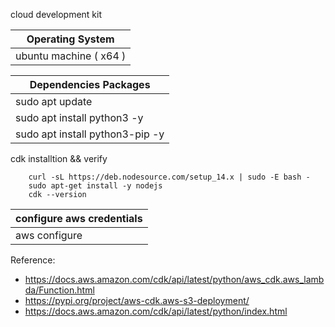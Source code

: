cloud development kit

| Operating System |
| --------------- |
| ubuntu machine ( x64 ) |
        
| Dependencies Packages |
| --------------- |
| sudo apt update |
| sudo apt install python3 -y |
| sudo apt install python3-pip -y |


cdk installtion && verify

        curl -sL https://deb.nodesource.com/setup_14.x | sudo -E bash -
        sudo apt-get install -y nodejs
        cdk --version


| configure aws credentials |
| --------------- |
| aws configure |



Reference: 

- https://docs.aws.amazon.com/cdk/api/latest/python/aws_cdk.aws_lambda/Function.html
- https://pypi.org/project/aws-cdk.aws-s3-deployment/
- https://docs.aws.amazon.com/cdk/api/latest/python/index.html

